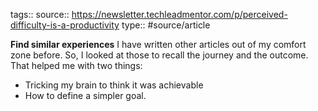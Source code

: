 tags::
source:: https://newsletter.techleadmentor.com/p/perceived-difficulty-is-a-productivity
type:: #source/article

**Find similar experiences**
I have written other articles out of my comfort zone before. So, I looked at those to recall the journey and the outcome. That helped me with two things:
- Tricking my brain to think it was achievable
- How to define a simpler goal.
